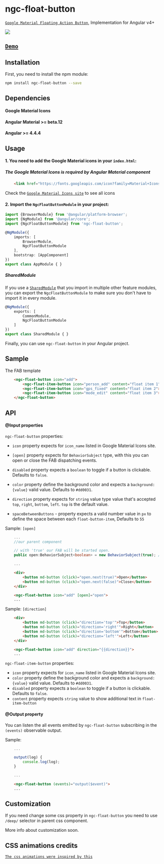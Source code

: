 # ngc-float-button

[`Google Material Floating Action Button`](https://material.io/guidelines/components/buttons-floating-action-button.html),
Implementation for Angular v4+

![](http://g.recordit.co/yfaZdBGGCY.gif)


## [`Demo`](http://bit.ly/2yIya2f)

## Installation

First, you need to install the npm module:

```sh
npm install ngc-float-button --save
```

## Dependencies

#### Google Material Icons
#### Angular Material >= beta.12
#### Angular >= 4.4.4

## Usage

#### 1. You need to add the Google Material icons in your `index.html`:
##### The Google Material Icons is required by Angular Material <mat-icon> component

```HTML
    <link href="https://fonts.googleapis.com/icon?family=Material+Icons" rel="stylesheet">
```

Check the [`Google Material Icons site`](https://material.io/icons/) to see all icons

#### 2. Import the `NgcFloatButtonModule` in your project:

```ts
import {BrowserModule} from '@angular/platform-browser';
import {NgModule} from '@angular/core';
import {NgcFloatButtonModule} from 'ngc-float-button';

@NgModule({
    imports: [
        BrowserModule,
        NgcFloatButtonModule
    ],
    bootstrap: [AppComponent]
})
export class AppModule { }
```

##### SharedModule

If you use a [`SharedModule`](https://angular.io/docs/ts/latest/guide/ngmodule.html#!#shared-modules) that you import in multiple other feature modules,
you can export the `NgcFloatButtonModule` to make sure you don't have to import it in every module.

```ts
@NgModule({
    exports: [
        CommonModule,
        NgcFloatButtonModule
    ]
})
export class SharedModule { }
```

Finally, you can use `ngc-float-button` in your Angular project.

## Sample

The FAB template

```HTML
    <ngc-float-button icon="add">
        <ngc-float-item-button icon="person_add" content="float item 1"></ngc-float-item-button>
        <ngc-float-item-button icon="gps_fixed" content="float item 2"></ngc-float-item-button>
        <ngc-float-item-button icon="mode_edit" content="float item 3"></ngc-float-item-button>
    </ngc-float-button>
```

## API

#### @Input properties

`ngc-float-button` properties:

- `icon` property expects for `icon_name` listed in Google Material Icons site.

- `[open]` property expects for `BehaviorSubject` type, with this you can open or close the FAB dispatching events.

- `disabled` property expects a `boolean` to toggle if a button is clickable. Defaults to `false`.

- `color` property define the background color and expects a `background:{value}` valid value. Defaults to `#dd0031`.

- `direction` property expects for `string` value type value that's accepted `top`, `right`, `bottom`, `left`. `top` is the default value.

- `spaceBetweenButtons` - property expects a valid number value in `px` to define the space between each `float-button-item`, Defaults to `55`

Sample: `[open]`

```Typescript
    ...
    //our parent component

    // with 'true' our FAB will be started open.
    public open:BehaviorSubject<boolean> = new BehaviorSubject(true); // true is the initial state of FAB

    ...
```

```HTML
    <div>
        <button md-button (click)="open.next(true)">Open</button>
        <button md-button (click)="open.next(false)">Close</button>
    </div>

    <ngc-float-button icon="add" [open]="open">
    ...
```

Sample: `[direction]`

```HTML
    <div>
        <button md-button (click)="direction='top'">Top</button>
        <button md-button (click)="direction='right'">Right</button>
        <button md-button (click)="direction='bottom'">Bottom</button>
        <button md-button (click)="direction='left'">Left</button>
    </div>

    <ngc-float-button icon="add" direction="{{direction}}">
    ...
```

`ngc-float-item-button` properties:

- `icon` property expects for `icon_name` listed in Google Material Icons site.
- `color` property define the background color and expects a `background:{value}` valid value. Defaults to `#dd0031`.
- `disabled` property expects a `boolean` to toggle if a button is clickable. Defaults to `false`.
- `content` property expects `string` value to show additional text in `float-item-button`

#### @Output property

You can listen the all events emitted by `ngc-float-button` subscribing in the `(events)` observable output.

Sample:

```Typescript
    ...

    output(log) {
        console.log(log);
    }

    ...
```

```HTML
    <ngc-float-button (events)="output($event)">
    ...
```

## Customization

If you need change some css property in `ngc-float-button` you need to use `/deep/` selector in parent css component.

More info about customization soon.


## CSS animations credits

[`The css animations were inspired by this`](https://embed.plnkr.co/gist/00de5ab564446dcb8be067d44e67a692)
